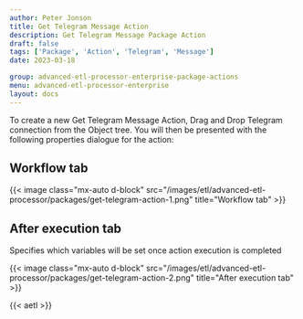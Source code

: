 ```yaml
---
author: Peter Jonson
title: Get Telegram Message Action
description: Get Telegram Message Package Action
draft: false
tags: ['Package', 'Action', 'Telegram', 'Message']
date: 2023-03-18

group: advanced-etl-processor-enterprise-package-actions
menu: advanced-etl-processor-enterprise
layout: docs
---
```


To create a new Get Telegram Message Action, Drag and Drop Telegram connection from the Object tree. You will then be presented with the following properties dialogue for the action:

## Workflow tab

{{< image class="mx-auto d-block"  src="/images/etl/advanced-etl-processor/packages/get-telegram-action-1.png" title="Workflow tab" >}}

## After execution tab

Specifies which variables will be set once action execution is completed

{{< image class="mx-auto d-block"  src="/images/etl/advanced-etl-processor/packages/get-telegram-action-2.png" title="After execution tab" >}}

{{< aetl >}}
